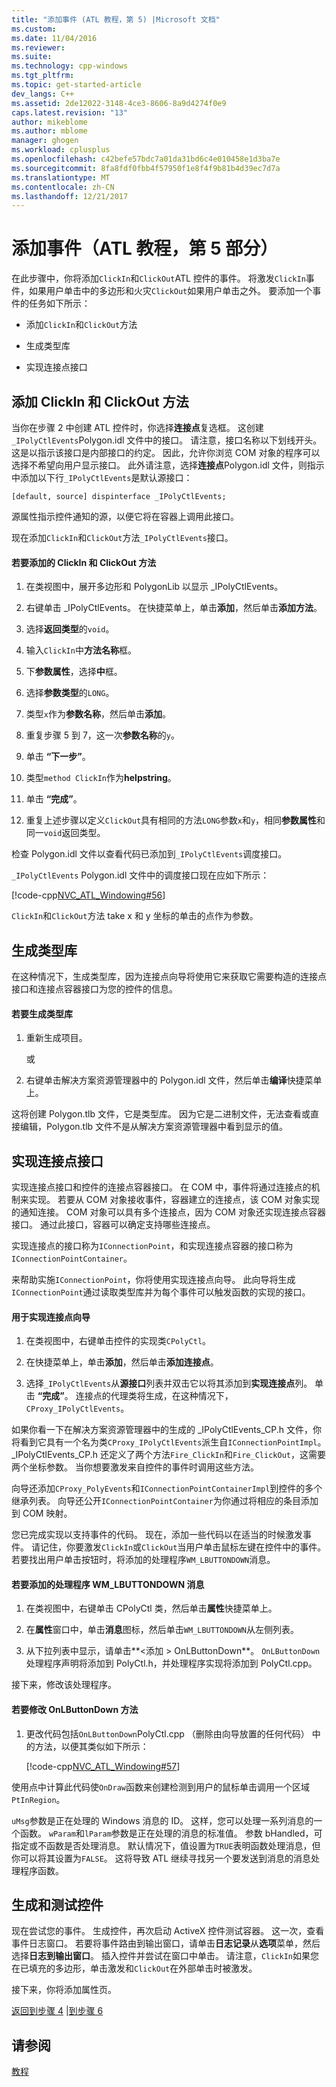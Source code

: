 ```yaml
---
title: "添加事件 (ATL 教程，第 5) |Microsoft 文档"
ms.custom: 
ms.date: 11/04/2016
ms.reviewer: 
ms.suite: 
ms.technology: cpp-windows
ms.tgt_pltfrm: 
ms.topic: get-started-article
dev_langs: C++
ms.assetid: 2de12022-3148-4ce3-8606-8a9d4274f0e9
caps.latest.revision: "13"
author: mikeblome
ms.author: mblome
manager: ghogen
ms.workload: cplusplus
ms.openlocfilehash: c42befe57bdc7a01da31bd6c4e010458e1d3ba7e
ms.sourcegitcommit: 8fa8fdf0fbb4f57950f1e8f4f9b81b4d39ec7d7a
ms.translationtype: MT
ms.contentlocale: zh-CN
ms.lasthandoff: 12/21/2017
---
```

# <a name="adding-an-event-atl-tutorial-part-5"></a>添加事件（ATL 教程，第 5 部分）
在此步骤中，你将添加`ClickIn`和`ClickOut`ATL 控件的事件。 将激发`ClickIn`事件，如果用户单击中的多边形和火灾`ClickOut`如果用户单击之外。 要添加一个事件的任务如下所示：  
  
-   添加`ClickIn`和`ClickOut`方法  
  
-   生成类型库  
  
-   实现连接点接口  
  
## <a name="adding-the-clickin-and-clickout-methods"></a>添加 ClickIn 和 ClickOut 方法  
 当你在步骤 2 中创建 ATL 控件时，你选择**连接点**复选框。 这创建`_IPolyCtlEvents`Polygon.idl 文件中的接口。 请注意，接口名称以下划线开头。 这是以指示该接口是内部接口的约定。 因此，允许你浏览 COM 对象的程序可以选择不希望向用户显示接口。 此外请注意，选择**连接点**Polygon.idl 文件，则指示中添加以下行`_IPolyCtlEvents`是默认源接口：  
  
 `[default, source] dispinterface _IPolyCtlEvents;`  
  
 源属性指示控件通知的源，以便它将在容器上调用此接口。  
  
 现在添加`ClickIn`和`ClickOut`方法`_IPolyCtlEvents`接口。  
  
#### <a name="to-add-the-clickin-and-clickout-methods"></a>若要添加的 ClickIn 和 ClickOut 方法  
  
1.  在类视图中，展开多边形和 PolygonLib 以显示 _IPolyCtlEvents。  
  
2.  右键单击 _IPolyCtlEvents。 在快捷菜单上，单击**添加**，然后单击**添加方法**。  
  
3.  选择**返回类型**的`void`。  
  
4.  输入`ClickIn`中**方法名称**框。  
  
5.  下**参数属性**，选择**中**框。  
  
6.  选择**参数类型**的`LONG`。  
  
7.  类型`x`作为**参数名称**，然后单击**添加**。  
  
8.  重复步骤 5 到 7，这一次**参数名称**的`y`。  
  
9. 单击 **“下一步”**。  
  
10. 类型`method ClickIn`作为**helpstring**。  
  
11. 单击 **“完成”**。  
  
12. 重复上述步骤以定义`ClickOut`具有相同的方法`LONG`参数`x`和`y`，相同**参数属性**和同一`void`返回类型。  
  
 检查 Polygon.idl 文件以查看代码已添加到`_IPolyCtlEvents`调度接口。  
  
 `_IPolyCtlEvents` Polygon.idl 文件中的调度接口现在应如下所示：  
  
 [!code-cpp[NVC_ATL_Windowing#56](../atl/codesnippet/cpp/adding-an-event-atl-tutorial-part-5_1.idl)]  
  
 `ClickIn`和`ClickOut`方法 take x 和 y 坐标的单击的点作为参数。  
  
## <a name="generating-the-type-library"></a>生成类型库  
 在这种情况下，生成类型库，因为连接点向导将使用它来获取它需要构造的连接点接口和连接点容器接口为您的控件的信息。  
  
#### <a name="to-generate-the-type-library"></a>若要生成类型库  
  
1.  重新生成项目。  
  
     或  
  
2.  右键单击解决方案资源管理器中的 Polygon.idl 文件，然后单击**编译**快捷菜单上。  
  
 这将创建 Polygon.tlb 文件，它是类型库。 因为它是二进制文件，无法查看或直接编辑，Polygon.tlb 文件不是从解决方案资源管理器中看到显示的值。  
  
## <a name="implementing-the-connection-point-interfaces"></a>实现连接点接口  
 实现连接点接口和控件的连接点容器接口。 在 COM 中，事件将通过连接点的机制来实现。 若要从 COM 对象接收事件，容器建立的连接点，该 COM 对象实现的通知连接。 COM 对象可以具有多个连接点，因为 COM 对象还实现连接点容器接口。 通过此接口，容器可以确定支持哪些连接点。  
  
 实现连接点的接口称为`IConnectionPoint`，和实现连接点容器的接口称为`IConnectionPointContainer`。  
  
 来帮助实施`IConnectionPoint`，你将使用实现连接点向导。 此向导将生成`IConnectionPoint`通过读取类型库并为每个事件可以触发函数的实现的接口。  
  
#### <a name="to-use-the-implement-connection-point-wizard"></a>用于实现连接点向导  
  
1.  在类视图中，右键单击控件的实现类`CPolyCtl`。  
  
2.  在快捷菜单上，单击**添加**，然后单击**添加连接点**。  
  
3.  选择`_IPolyCtlEvents`从**源接口**列表并双击它以将其添加到**实现连接点**列。 单击 **“完成”**。 连接点的代理类将生成，在这种情况下， `CProxy_IPolyCtlEvents`。  
  
 如果你看一下在解决方案资源管理器中的生成的 _IPolyCtlEvents_CP.h 文件，你将看到它具有一个名为类`CProxy_IPolyCtlEvents`派生自`IConnectionPointImpl`。 _IPolyCtlEvents_CP.h 还定义了两个方法`Fire_ClickIn`和`Fire_ClickOut`，这需要两个坐标参数。 当你想要激发来自控件的事件时调用这些方法。  
  
 向导还添加`CProxy_PolyEvents`和`IConnectionPointContainerImpl`到控件的多个继承列表。 向导还公开`IConnectionPointContainer`为你通过将相应的条目添加到 COM 映射。  
  
 您已完成实现以支持事件的代码。 现在，添加一些代码以在适当的时候激发事件。 请记住，你要激发`ClickIn`或`ClickOut`当用户单击鼠标左键在控件中的事件。 若要找出用户单击按钮时，将添加的处理程序`WM_LBUTTONDOWN`消息。  
  
#### <a name="to-add-a-handler-for-the-wmlbuttondown-message"></a>若要添加的处理程序 WM_LBUTTONDOWN 消息  
  
1.  在类视图中，右键单击 CPolyCtl 类，然后单击**属性**快捷菜单上。  
  
2.  在**属性**窗口中，单击**消息**图标，然后单击`WM_LBUTTONDOWN`从左侧列表。  
  
3.  从下拉列表中显示，请单击**\<添加 > OnLButtonDown**。 `OnLButtonDown`处理程序声明将添加到 PolyCtl.h，并处理程序实现将添加到 PolyCtl.cpp。  
  
 接下来，修改该处理程序。  
  
#### <a name="to-modify-the-onlbuttondown-method"></a>若要修改 OnLButtonDown 方法  
  
1.  更改代码包括`OnLButtonDown`PolyCtl.cpp （删除由向导放置的任何代码） 中的方法，以便其类似如下所示：  
  
     [!code-cpp[NVC_ATL_Windowing#57](../atl/codesnippet/cpp/adding-an-event-atl-tutorial-part-5_2.cpp)]  
  
 使用点中计算此代码使`OnDraw`函数来创建检测到用户的鼠标单击调用一个区域`PtInRegion`。  
  
 `uMsg`参数是正在处理的 Windows 消息的 ID。 这样，您可以处理一系列消息的一个函数。 `wParam`和`lParam`参数是正在处理的消息的标准值。 参数 bHandled，可指定或不函数是否处理消息。 默认情况下，值设置为`TRUE`表明函数处理消息，但你可以将其设置为`FALSE`。 这将导致 ATL 继续寻找另一个要发送到消息的消息处理程序函数。  
  
## <a name="building-and-testing-the-control"></a>生成和测试控件  
 现在尝试您的事件。 生成控件，再次启动 ActiveX 控件测试容器。 这一次，查看事件日志窗口。 若要将事件路由到输出窗口，请单击**日志记录**从**选项**菜单，然后选择**日志到输出窗口**。 插入控件并尝试在窗口中单击。 请注意，`ClickIn`如果您在已填充的多边形，单击激发和`ClickOut`在外部单击时被激发。  
  
 接下来，你将添加属性页。  
  
 [返回到步骤 4](../atl/changing-the-drawing-code-atl-tutorial-part-4.md) &#124;[到步骤 6](../atl/adding-a-property-page-atl-tutorial-part-6.md)  
  
## <a name="see-also"></a>请参阅  
 [教程](../atl/active-template-library-atl-tutorial.md)

